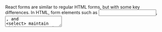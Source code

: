 
 React forms are similar to regular HTML forms, but with some key differences. In HTML, form elements such as <input>, <textarea>, and <select> maintain their own state and update based on user input. In React, mutable state is typically kept in the state property of components and updated with setState().

 Let's start with a simple form and gradually add more features to it.

 1. Basic Form
```jsx
import React from 'react';

function SimpleForm() {
  return (
    <form>
      <label>
        Name:
        <input type="text" name="name" />
      </label>
      <input type="submit" value="Submit" />
    </form>
  );
}
```

export default SimpleForm;

 This will render a form with a single text input and a submit button. However, this form doesn't do anything yet because we haven't told it what to do when the form is submitted.

 2. Adding a Form Submission Handler

 To make the form do something when submitted, we'll add a function to handle the submission. We'll use the onSubmit event handler in React to call this function when the form is submitted.
```jsx
import React from 'react';

function SimpleForm() {
  function handleSubmit(event) {
    event.preventDefault();
    alert('Form submitted');
  }

  return (
    <form onSubmit={handleSubmit}>
      <label>
        Name:
        <input type="text" name="name" />
      </label>
      <input type="submit" value="Submit" />
    </form>
  );
}

export default SimpleForm;
```

 Now, when you submit the form, an alert will pop up saying "Form submitted." Note that we call event.preventDefault() to prevent the form from being submitted in the traditional way, which would cause the page to refresh.

 3. Controlled Components

 In React, form inputs such as <input>, <textarea>, and <select> are typically used as "controlled components." This means that the value of the input is controlled by the state of the component, and every change to the input updates the state.

 Let's make the text input in our form a controlled component.
```jsx
import React, { useState } from 'react';

function SimpleForm() {
  const [name, setName] = useState('');

  function handleSubmit(event) {
    event.preventDefault();
    alert('Form submitted');
  }

  function handleChange(event) {
    setName(event.target.value);
  }

  return (
    <form onSubmit={handleSubmit}>
      <label>
        Name:
        <input type="text" name="name" value={name} onChange={handleChange} />
      </label>
      <input type="submit" value="Submit" />
    </form>
  );
}

export default SimpleForm;
```

 Now, every time you type into the text input, the handleChange function is called, updating the state with the new value of the input. The state then updates the value of the input, keeping everything in sync.

 4. Handling Multiple Inputs

 If you have multiple controlled inputs, you can add a name attribute to each element and let the handler function choose what to do based on the name of the target element.
```jsx
import React, { useState } from 'react';

function SimpleForm() {
  const [formState, setFormState] = useState({
    name: '',
    email: '',
  });

  function handleSubmit(event) {
    event.preventDefault();
    alert(`Name: ${formState.name}, Email: ${formState.email}`);
  }

  function handleChange(event) {
    setFormState({
      ...formState,
      [event.target.name]: event.target.value,
    });
  }

  return (
    <form onSubmit={handleSubmit}>
      <label>
        Name:
        <input type="text" name="name" value={formState.name} onChange={handleChange} />
      </label>
      <label>
        Email:
        <input type="text" name="email" value={formState.email} onChange={handleChange} />
      </label>
      <input type="submit" value="Submit" />
    </form>
  );
}

export default SimpleForm;
```

 5. Validation

 We can add validation to our form to ensure that the user has filled out all necessary fields. We'll add a simple validation that requires the user to fill out both the name and email fields.
```jsx
import React, { useState } from 'react';

function SimpleForm() {
  const [formState, setFormState] = useState({
    name: '',
    email: '',
  });

  function handleSubmit(event) {
    event.preventDefault();
    if (!formState.name || !formState.email) {
      alert('Please fill out all fields');
      return;
    }
    alert(`Name: ${formState.name}, Email: ${formState.email}`);
  }

  function handleChange(event) {
    setFormState({
      ...formState,
      [event.target.name]: event.target.value,
    });
  }

  return (
    <form onSubmit={handleSubmit}>
      <label>
        Name:
        <input type="text" name="name" value={formState.name} onChange={handleChange} />
      </label>
      <label>
        Email:
        <input type="text" name="email" value={formState.email} onChange={handleChange} />
      </label>
      <input type="submit" value="Submit" />
    </form>
  );
}

export default SimpleForm;
```

 Now, if the user tries to submit the form without filling out both the name and email fields, an alert will pop up asking them to fill out all fields.

 This is a simple example of a form in React. Forms in real-world applications can be much more complex, with many inputs and complex validation rules. However, the basic principles demonstrated here—using controlled components and handling form submission—remain the same.


```jsx
import React, { useState } from "react";

function App() {
   declaring state
  const [state, setState] = useState({
    firstName: "",
    lastName: "",
    email: "",
    country: "",
    tel: "",
    dateOfBirth: "",
    favoriteColor: "",
    weight: "",
    gender: "",
    file: "",
    bio: "",
    skills: {
      html: false,
      css: false,
      javascript: false,
    },
  });

  const handleChange = (e) => {
    const { name, value, type, checked } = e.target;
    if (type === "checkbox") {
      setState(prevState => ({
        ...prevState,
        skills: { ...prevState.skills, [name]: checked },
      }));
    } else if (type === "file") {
      setState(prevState => ({ ...prevState, [name]: e.target.files[0] }));
    } else {
      setState(prevState => ({ ...prevState, [name]: value }));
    }
  };

  const handleSubmit = (e) => {
    e.preventDefault();
    const {
      firstName,
      lastName,
      email,
      tel,
      dateOfBirth,
      favoriteColor,
      weight,
      country,
      gender,
      bio,
      file,
      skills,
    } = state;

    const formattedSkills = [];
    for (const key in skills) {
      if (skills[key]) {
        formattedSkills.push(key.toUpperCase());
      }
    }
    const data = {
      firstName,
      lastName,
      email,
      tel,
      dateOfBirth,
      favoriteColor,
      weight,
      country,
      gender,
      bio,
      file,
      skills: formattedSkills,
    };
    console.log(data);
  };

  const {
    firstName,
    lastName,
    email,
    tel,
    dateOfBirth,
    favoriteColor,
    weight,
    country,
    gender,
    bio,
  } = state;

  return (
    <div className="App">
      <h3>Add Student</h3>
      <form onSubmit={handleSubmit} noValidate>
        <div className="row">
          <div className="form-group">
            <label htmlFor="firstName">First Name </label>
            <input
              type="text"
              name="firstName"
              value={firstName}
              onChange={handleChange}
              onBlur={handleBlur}
              placeholder="First Name"
            /> <br />
            <small>{firstName}</small>
          </div>
          <div className="form-group">
            <label htmlFor="lastName">Last Name </label>
            <input
              type="text"
              name="lastName"
              value={lastName}
              onChange={handleChange}
              placeholder="Last Name"
            />
          </div>
          <div className="form-group">
            <label htmlFor="email">Email </label>
            <input
              type="email"
              name="email"
              value={email}
              onChange={handleChange}
              placeholder="Email"
            />
          </div>
        </div>

        <div className="form-group">
          <label htmlFor="tel">Telephone </label>
          <input
            type="tel"
            name="tel"
            value={tel}
            onChange={handleChange}
            placeholder="Tel"
          />
        </div>

        <div className="form-group">
          <label htmlFor="dateOfBirth">Date of birth </label>
          <input
            type="date"
            name="dateOfBirth"
            value={dateOfBirth}
            onChange={handleChange}
            placeholder="Date of Birth"
          />
        </div>
        <div className="form-group">
          <label htmlFor="favoriteColor">Favorite Color</label>
          <input
            type="color"
            id="favoriteColor"
            name="favoriteColor"
            value={favoriteColor}
            onChange={handleChange}
            placeholder="Favorite Color"
          />
        </div>
        <div className="form-group">
          <label htmlFor="weight">Weight </label>
          <input
            type="number"
            id="weight"
            name="weight"
            value={weight}
            onChange={handleChange}
            placeholder="Weight in Kg"
          />
        </div>
        <div>
          <label htmlFor="country">Country</label> <br />
          <select name="country" onChange={handleChange} id="country">
            {selectOptions}
          </select>
        </div>

        <div>
          <p>Gender</p>
          <div>
            <input
              type="radio"
              id="female"
              name="gender"
              value="Female"
              onChange={handleChange}
              checked={gender === "Female"}
            />
            <label htmlFor="female">Female</label>
          </div>
          <div>
            <input
              id="male"
              type="radio"
              name="gender"
              value="Male"
              onChange={handleChange}
              checked={gender === "Male"}
            />
            <label htmlFor="male">Male</label>
          </div>
          <div>
            <input
              id="other"
              type="radio"
              name="gender"
              value="Other"
              onChange={handleChange}
              checked={gender === "Other"}
            />
            <label htmlFor="other">Other</label>
          </div>
        </div>

        <div>
          <p>Select your skills</p>
          <div>
            <input
              type="checkbox"
              id="html"
              name="html"
              onChange={handleChange}
            />
            <label htmlFor="html">HTML</label>
          </div>
          <div>
            <input
              type="checkbox"
              id="css"
              name="css"
              onChange={handleChange}
            />
            <label htmlFor="css">CSS</label>
          </div>
          <div>
            <input
              type="checkbox"
              id="javascript"
              name="javascript"
              onChange={handleChange}
            />
            <label htmlFor="javascript">JavaScript</label>
          </div>
        </div>
        <div>
          <label htmlFor="bio">Bio</label> <br />
          <textarea
            id="bio"
            name="bio"
            value={bio}
            onChange={handleChange}
            cols="120"
            rows="10"
            placeholder="Write about yourself ..."
          />
        </div>

        <div>
          <input type="file" name="file" onChange={handleChange} />
        </div>
        <div>
          <button>Submit</button>
        </div>
      </form>
    </div>
  );
}
```
